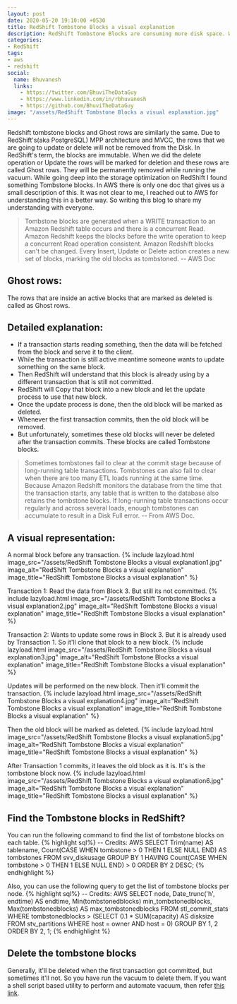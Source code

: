 ```yaml
---
layout: post
date: 2020-05-20 19:10:00 +0530
title: RedShift Tombstone Blocks a visual explanation
description: RedShift Tombstone Blocks are consuming more disk space. We have to delete the them manually. Also the difference between Tombstone and Ghost rows.
categories:
- RedShift
tags:
- aws
- redshift
social:
  name: Bhuvanesh
  links:
    - https://twitter.com/BhuviTheDataGuy
    - https://www.linkedin.com/in/rbhuvanesh
    - https://github.com/BhuviTheDataGuy
image: "/assets/RedShift Tombstone Blocks a visual explanation.jpg"
---
```

Redshift tombstone blocks and Ghost rows are similarly the same. Due to RedShift's(aka PostgreSQL) MPP architecture and MVCC, the rows that we are going to update or delete will not be removed from the Disk. In RedShift's term, the blocks are immutable. When we did the delete operation or Update the rows will be marked for deletion and these rows are called Ghost rows. They will be permanently removed while running the vacuum. While going deep into the storage optimization on RedShift I found something Tombstone blocks. In AWS there is only one doc that gives us a small description of this. It was not clear to me, I reached out to AWS for understanding this in a better way. So writing this blog to share my understanding with everyone. 

> Tombstone blocks are generated when a WRITE transaction to an Amazon Redshift table occurs and there is a concurrent Read. Amazon Redshift keeps the blocks before the write operation to keep a concurrent Read operation consistent. Amazon Redshift blocks can't be changed. Every Insert, Update or Delete action creates a new set of blocks, marking the old blocks as tombstoned. -- AWS Doc

## Ghost rows:

The rows that are inside an active blocks that are marked as deleted is called as Ghost rows.

## Detailed explanation:

* If a transaction starts reading something, then the data will be fetched from the block and serve it to the client. 
* While the transaction is still active meantime someone wants to update something on the same block. 
* Then RedShift will understand that this block is already using by a different transaction that is still not committed. 
* RedShift will Copy that block into a new block and let the update process to use that new block. 
* Once the update process is done, then the old block will be marked as deleted. 
* Whenever the first transaction commits, then the old block will be removed. 
* But unfortunately, sometimes these old blocks will never be deleted after the transaction commits. These blocks are called Tombstone blocks. 

> Sometimes tombstones fail to clear at the commit stage because of long-running table transactions. Tombstones can also fail to clear when there are too many ETL loads running at the same time. Because Amazon Redshift monitors the database from the time that the transaction starts, any table that is written to the database also retains the tombstone blocks. If long-running table transactions occur regularly and across several loads, enough tombstones can accumulate to result in a Disk Full error. -- From AWS Doc.

## A visual representation: 

A normal block before any transaction.
{% include lazyload.html image_src="/assets/RedShift Tombstone Blocks a visual explanation1.jpg" image_alt="RedShift Tombstone Blocks a visual explanation" image_title="RedShift Tombstone Blocks a visual explanation" %}

Transaction 1: Read the data from Block 3. But still its not committed.
{% include lazyload.html image_src="/assets/RedShift Tombstone Blocks a visual explanation2.jpg" image_alt="RedShift Tombstone Blocks a visual explanation" image_title="RedShift Tombstone Blocks a visual explanation" %}

Transaction 2: Wants to update some rows in Block 3. But it is already used by Transaction 1. So it'll clone that block to a new block. 
{% include lazyload.html image_src="/assets/RedShift Tombstone Blocks a visual explanation3.jpg" image_alt="RedShift Tombstone Blocks a visual explanation" image_title="RedShift Tombstone Blocks a visual explanation" %}

Updates will be performed on the new block. Then it'll commit the transaction.
{% include lazyload.html image_src="/assets/RedShift Tombstone Blocks a visual explanation4.jpg" image_alt="RedShift Tombstone Blocks a visual explanation" image_title="RedShift Tombstone Blocks a visual explanation" %}

Then the old block will be marked as deleted.
{% include lazyload.html image_src="/assets/RedShift Tombstone Blocks a visual explanation5.jpg" image_alt="RedShift Tombstone Blocks a visual explanation" image_title="RedShift Tombstone Blocks a visual explanation" %}

After Transaction 1 commits, it leaves the old block as it is. It's is the tombstone block now.
{% include lazyload.html image_src="/assets/RedShift Tombstone Blocks a visual explanation6.jpg" image_alt="RedShift Tombstone Blocks a visual explanation" image_title="RedShift Tombstone Blocks a visual explanation" %}


## Find the Tombstone blocks in RedShift? 

You can run the following command to find the list of tombstone blocks on each table.
{% highlight sql%}
-- Credits: AWS
SELECT Trim(name) AS tablename, 
       Count(CASE 
               WHEN tombstone > 0 THEN 1 
               ELSE NULL 
             END) AS tombstones 
FROM   svv_diskusage 
GROUP  BY 1 
HAVING Count(CASE 
               WHEN tombstone > 0 THEN 1 
               ELSE NULL 
             END) > 0 
ORDER  BY 2 DESC; 
{% endhighlight %}

Also, you can use the following query to get the list of tombstone blocks per node.
{% highlight sql%}
-- Credits: AWS
SELECT node, 
       Date_trunc('h', endtime) AS endtime, 
       Min(tombstonedblocks)    min_tombstonedblocks, 
       Max(tombstonedblocks)    AS max_tombstonedblocks 
FROM   stl_commit_stats 
WHERE  tombstonedblocks > (SELECT 0.1 * SUM(capacity) AS disksize 
                           FROM   stv_partitions 
                           WHERE  host = owner 
                                  AND host = 0) 
GROUP  BY 1, 
          2 
ORDER  BY 2, 
          1; 
{% endhighlight %}

## Delete the tombstone blocks

Generally, it'll be deleted when the first transaction got committed, but sometimes it'll not. So you have run the vacuum to delete them. If you want a shell script based utility to perform and automate vacuum, then refer [this link](https://thedataguy.in/automate-redshift-vacuum-analyze-using-shell-script-utility/).

